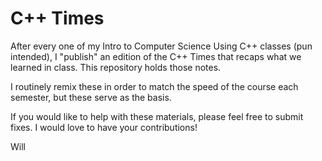 # C++ Times

After every one of my Intro to Computer Science Using C++ classes (pun intended), I "publish" an edition of the C++ Times that recaps what we learned in class. This repository holds those notes.

I routinely remix these in order to match the speed of the course each semester, but these serve as the basis. 

If you would like to help with these materials, please feel free to submit fixes. I would love to have your contributions!

Will